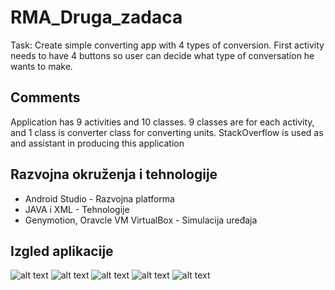 # RMA_Druga_zadaca

Task: Create simple converting app with 4 types of conversion. First activity needs to have 
4 buttons so user can decide what type of conversation he wants to make.

## Comments

Application has 9 activities and 10 classes. 9 classes are for each activity, and 1 class is converter class for converting units.
StackOverflow is used as and assistant in producing this application

## Razvojna okruženja i tehnologije

*  Android Studio - Razvojna platforma
*  JAVA i XML - Tehnologije
*  Genymotion, Oravcle VM VirtualBox - Simulacija uređaja


## Izgled aplikacije
![alt text](https://i.imgur.com/V2qxNO8.png)
![alt text](https://i.imgur.com/2bJ6XZV.png)
![alt text](https://i.imgur.com/6WZNdpQ.png)
![alt text](https://i.imgur.com/CEPO65L.png)
![alt text](https://i.imgur.com/VEArgrM.png)
